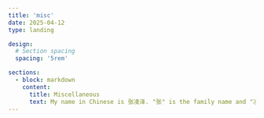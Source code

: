 ```yaml
---
title: 'misc'
date: 2025-04-12
type: landing

design:
  # Section spacing
  spacing: '5rem'

sections:
  - block: markdown
    content:
      title: Miscellaneous
      text: My name in Chinese is 张凌泽. "张" is the family name and "凌泽" is the given name.
---
```

